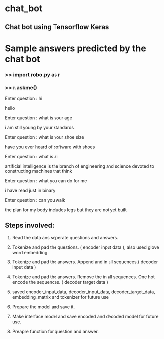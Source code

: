 # chat_bot
## Chat bot using Tensorflow Keras

# Sample answers predicted by the chat bot

### >> import robo.py as r
### >> r.askme()

Enter question : hi

hello

Enter question : what is your age

i am still young by your standards

Enter question : what is your shoe size

have you ever heard of software with shoes

Enter question : what is ai

artificial intelligence is the branch of engineering and science devoted to constructing machines that think

Enter question : what you can do for me

i have read just in binary

Enter question : can you walk

the plan for my body includes legs but they are not yet built

## Steps involved:

1. Read the data ans seperate questions and answers.

2. Tokenize and pad the questions. ( encoder input data ), also used glove word embedding.

3. Tokenize and pad the answers. Append <START> and <END> in all sequences.( decoder input data )

4. Tokenize and pad the answers. Remove the <START> in all sequences. One hot encode the sequences. ( decoder target data )
  
5. saved encoder_input_data, decoder_input_data, decoder_target_data, embedding_matrix and tokenizer for future use.

6. Prepare the model and save it.

7. Make interface model and save encoded and decoded model for future use.

8. Preapre function for question and answer.
